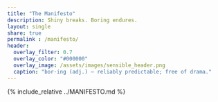 ```yaml
---
title: "The Manifesto"
description: Shiny breaks. Boring endures.
layout: single
share: true
permalink : /manifesto/
header:
  overlay_filter: 0.7
  overlay_color: "#000000"
  overlay_image: /assets/images/sensible_header.png
  caption: "bor·ing (adj.) — reliably predictable; free of drama."
---
```


{% include_relative ../MANIFESTO.md %}
